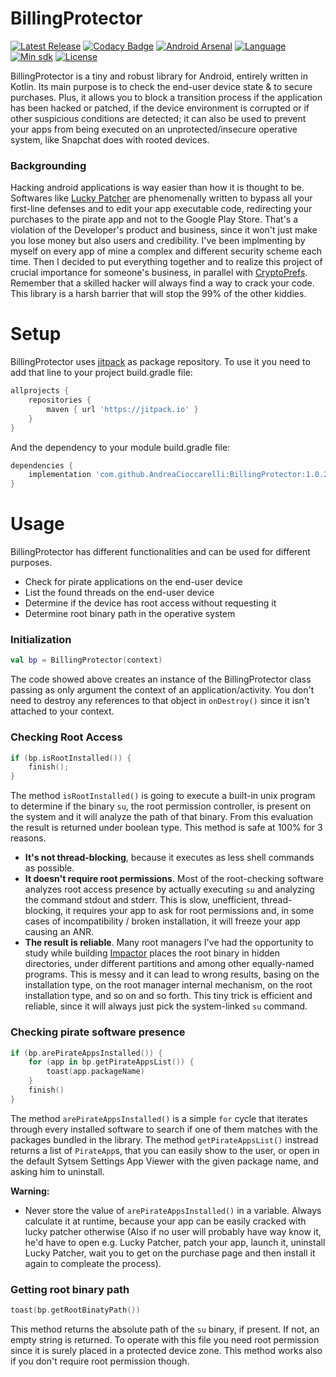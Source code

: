 # BillingProtector
[![Latest Release](https://jitpack.io/v/AndreaCioccarelli/BillingProtector.svg)](https://jitpack.io/#AndreaCioccarelli/BillingProtector)
[![Codacy Badge](https://api.codacy.com/project/badge/Grade/a5bcdb5592d042f1825457fb9fafb778)](https://www.codacy.com/app/cioccarelliandrea01/BillingProtector)
[![Android Arsenal](https://img.shields.io/badge/Android%20Arsenal-BillingProtector-green.svg?style=flat)](https://android-arsenal.com/details/1/7289)
[![Language](https://img.shields.io/badge/language-kotlin-orange.svg)](https://github.com/AndreaCioccarelli/BillingProtector/blob/master/library/build.gradle)
[![Min sdk](https://img.shields.io/badge/minsdk-14-yellow.svg)](https://github.com/AndreaCioccarelli/BillingProtector/blob/master/library/build.gradle)
[![License](https://img.shields.io/hexpm/l/plug.svg)](https://github.com/AndreaCioccarelli/BillingProtector/blob/master/LICENSE)

BillingProtector is a tiny and robust library for Android, entirely written in Kotlin. Its main purpose is to check the end-user device state & to secure purchases. 
Plus, it allows you to block a transition process if the application has been hacked or patched, if the device environment is corrupted or if other suspicious conditions are detected; it can also be used to prevent your apps from being executed on an unprotected/insecure operative system, like Snapchat does with rooted devices.

### Backgrounding
Hacking android applications is way easier than how it is thought to be. Softwares like [Lucky Patcher](https://www.luckypatchers.com) are phenomenally written to bypass all your first-line defenses and to edit your app executable code, redirecting your purchases to the pirate app and not to the Google Play Store.
That's a violation of the Developer's product and business, since it won't just make you lose money but also users and credibility.
I've been implmenting by myself on every app of mine a complex and different security scheme each time. Then I decided to put everything together and to realize this project of crucial importance for someone's business, in parallel with [CryptoPrefs](https://github.com/AndreaCioccarelli/CryptoPrefs).
Remember that a skilled hacker will always find a way to crack your code. This library is a harsh barrier that will stop the 99% of the other kiddies.

# Setup
BillingProtector uses [jitpack](https://jitpack.io/#AndreaCioccarelli/BillingProtector) as package repository.
To use it you need to add that line to your project build.gradle file:
```gradle
allprojects {
    repositories {
        maven { url 'https://jitpack.io' }
    }
}
```
And the dependency to your module build.gradle file:
```gradle
dependencies {
    implementation 'com.github.AndreaCioccarelli:BillingProtector:1.0.2'
}
```

# Usage
BillingProtector has different functionalities and can be used for different purposes.
- Check for pirate applications on the end-user device
- List the found threads on the end-user device
- Determine if the device has root access without requesting it
- Determine root binary path in the operative system

### Initialization
```kotlin
val bp = BillingProtector(context)
```
The code showed above creates an instance of the BillingProtector class passing as only argument the context of an application/activity.
You don't need to destroy any references to that object in `onDestroy()` since it isn't attached to your context.

### Checking Root Access
```kotlin
if (bp.isRootInstalled()) {
    finish();
}
```

The method `isRootInstalled()` is going to execute a built-in unix program to determine if the binary `su`, the root permission controller, is present on the system and it will analyze the path of that binary. From this evaluation the result is returned under boolean type.
This method is safe at 100% for 3 reasons.
- **It's not thread-blocking**, because it executes as less shell commands as possible.
- **It doesn't require root permissions**. Most of the root-checking software analyzes root access presence by actually executing `su` and analyzing the command stdout and stderr. This is slow, unefficient, thread-blocking, it requires your app to ask for root permissions and, in some cases of incompatibility / broken installation, it will freeze your app causing an ANR.
- **The result is reliable**. Many root managers I've had the opportunity to study while building [Impactor](https://play.google.com/store/apps/details?id=com.andreacioccarelli.impactor) places the root binary in hidden directories, under different partitions and among other equally-named programs. This is messy and it can lead to wrong results, basing on the installation type, on the root manager internal mechanism, on the root installation type, and so on and so forth. This tiny trick is efficient and reliable, since it will always just pick the system-linked `su` command.


### Checking pirate software presence
```kotlin
if (bp.arePirateAppsInstalled()) {
    for (app in bp.getPirateAppsList()) {
        toast(app.packageName)
    }
    finish()
}
```
The method `arePirateAppsInstalled()` is a simple `for` cycle that iterates through every installed software to search if one of them matches with the packages bundled in the library.
The method `getPirateAppsList()` instread returns a list of `PirateApp`s, that you can easily show to the user, or open in the default Sytsem Settings App Viewer with the given package name, and asking him to uninstall.

**Warning:**
- Never store the value of `arePirateAppsInstalled()` in a variable. Always calculate it at runtime, because your app can be easily cracked with lucky patcher otherwise (Also if no user will probably have way know it, he'd have to open e.g. Lucky Patcher, patch your app, launch it, uninstall Lucky Patcher, wait you to get on the purchase page and then install it again to compleate the process).

### Getting root binary path
```kotlin
toast(bp.getRootBinatyPath())
```

This method returns the absolute path of the `su` binary, if present. If not, an empty string is returned.
To operate with this file you need root permission since it is surely placed in a protected device zone.
This method works also if you don't require root permission though.
